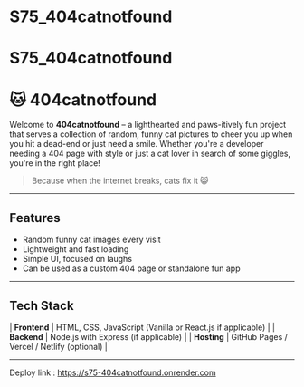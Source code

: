 # S75_404catnotfound

# S75_404catnotfound

# 🐱 404catnotfound

Welcome to **404catnotfound** – a lighthearted and paws-itively fun project that serves a collection of random, funny cat pictures to cheer you up when you hit a dead-end or just need a smile. Whether you're a developer needing a 404 page with style or just a cat lover in search of some giggles, you're in the right place!

> Because when the internet breaks, cats fix it 😺

---

## Features

-  Random funny cat images every visit
-  Lightweight and fast loading
-  Simple UI, focused on laughs
-  Can be used as a custom 404 page or standalone fun app

---

## Tech Stack


| **Frontend** | HTML, CSS, JavaScript (Vanilla or React.js if applicable) |
| **Backend** | Node.js with Express (if applicable) |
| **Hosting** | GitHub Pages / Vercel / Netlify (optional) |

---

Deploy link : https://s75-404catnotfound.onrender.com
